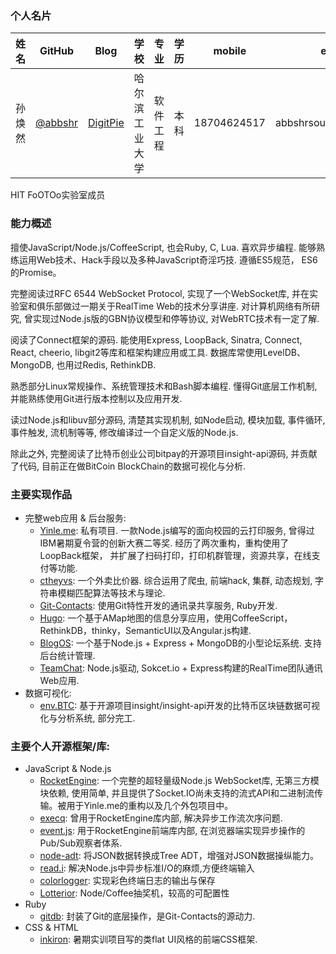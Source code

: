 ### 个人名片
<table>
	<thead>
	<th>姓名</th><th>GitHub</th><th>Blog</th><th>学校</th><th>专业</th><th>学历</th><th>mobile</th><th>email</th>
	</thead>
	<tbody>
	<tr>
	<td>孙焕然</td><td><a href="http://github.com/abbshr">@abbshr</a></td><td><a href="http://digitpie.cf">DigitPie</a></td><td>哈尔滨工业大学</td><td>软件工程</td><td>本科</td><td>18704624517</td><td>abbshrsoufii@gmail.com</td>
	</tr>
   </tbody>
</table>

HIT FoOTOo实验室成员

### 能力概述

擅使JavaScript/Node.js/CoffeeScript, 也会Ruby, C, Lua. 喜欢异步编程. 能够熟练运用Web技术、Hack手段以及多种JavaScript奇淫巧技. 遵循ES5规范， ES6的Promise。

完整阅读过RFC 6544 WebSocket Protocol, 实现了一个WebSocket库, 并在实验室和俱乐部做过一期关于RealTime Web的技术分享讲座. 对计算机网络有所研究, 曾实现过Node.js版的GBN协议模型和停等协议, 对WebRTC技术有一定了解.

阅读了Connect框架的源码. 能使用Express, LoopBack, Sinatra, Connect, React, cheerio, libgit2等库和框架构建应用或工具. 数据库常使用LevelDB、MongoDB, 也用过Redis, RethinkDB.

熟悉部分Linux常规操作、系统管理技术和Bash脚本编程. 懂得Git底层工作机制, 并能熟练使用Git进行版本控制以及应用开发.

读过Node.js和libuv部分源码, 清楚其实现机制, 如Node启动, 模块加载, 事件循环, 事件触发, 流机制等等, 修改编译过一个自定义版的Node.js.

除此之外, 完整阅读了比特币创业公司bitpay的开源项目insight-api源码, 并贡献了代码, 目前正在做BitCoin BlockChain的数据可视化与分析.

### 主要实现作品

- 完整web应用 & 后台服务:
	* [Yinle.me](https://github.com/abbshr/Yinle.me-architecture): 私有项目. 一款Node.js编写的面向校园的云打印服务, 曾得过IBM暑期夏令营的创新大赛二等奖. 经历了两次重构，重构使用了LoopBack框架，
		并扩展了扫码打印，打印机群管理，资源共享，在线支付等功能.
	* [ctheyvs](https://github.com/abbshr/ctheyvs): 一个外卖比价器. 综合运用了爬虫, 前端hack, 集群, 动态规划, 字符串模糊匹配算法等技术与理论.
	* [Git-Contacts](https://github.com/abbshr/Git-Contacts): 使用Git特性开发的通讯录共享服务, Ruby开发.
	* [Hugo](https://github.com/abbshr/lbs-app): 一个基于AMap地图的信息分享应用，使用CoffeeScript，RethinkDB，thinky，SemanticUI以及Angular.js构建.
	* [BlogOS](https://github.com/abbshr/BlogOS): 一个基于Node.js + Express + MongoDB的小型论坛系统. 支持后台统计管理.
  * [TeamChat](https://github.com/abbshr/FoOTOoRTCA): Node.js驱动, Sokcet.io + Express构建的RealTime团队通讯Web应用.
- 数据可视化:
  * [env.BTC](https://github.com/abbshr/env.BTC): 基于开源项目insight/insight-api开发的比特币区块链数据可视化与分析系统, 部分完工.


### 主要个人开源框架/库:
* JavaScript & Node.js
	- [RocketEngine](https://github.com/abbshr/RocketEngine): 一个完整的超轻量级Node.js WebSocket库, 无第三方模块依赖, 使用简单, 并且提供了Socket.IO尚未支持的流式API和二进制流传输。被用于Yinle.me的重构以及几个外包项目中。
	- [execq](https://github.com/abbshr/execQ): 曾用于RocketEngine库内部,  解决异步工作流次序问题.
	- [event.js](https://github.com/abbshr/event.js): 用于RocketEngine前端库内部, 在浏览器端实现异步操作的Pub/Sub观察者体系.
	- [node-adt](https://github.com/abbshr/node-adt): 将JSON数据转换成Tree ADT，增强对JSON数据操纵能力。
	- [read.i](https://github.com/abbshr/read.i): 解决Node.js中异步标准I/O的麻烦,方便终端输入
	- [colorlogger](https://github.com/abbshr/colorlogger): 实现彩色终端日志的输出与保存
	- [Lotterior](https://github.com/abbshr/Lotterior): Node/Coffee抽奖机，较高的可配置性
* Ruby
    - [gitdb](https://github.com/AustinChou/Git-Contacts/tree/git-repository): 封装了Git的底层操作，是Git-Contacts的源动力.
* CSS & HTML
    - [inkiron](https://github.com/abbshr/inkiron): 暑期实训项目写的类flat UI风格的前端CSS框架.
